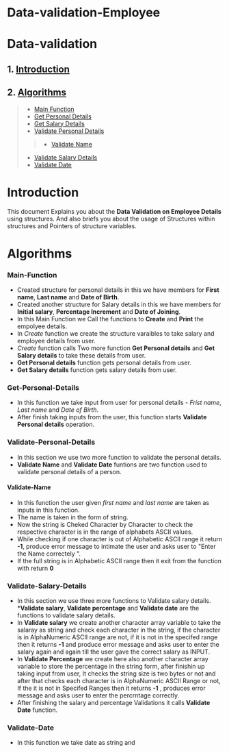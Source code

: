 # Data-validation-Employee
# Data-validation
## 1. [Introduction](#Introduction)
## 2. [Algorithms](#Algorithms)
>* [Main Function](#Main-Function)
>* [Get Personal Details](#Get-Personal-Details)
>* [Get Salary Details](#Get-Salary-Details)
>* [Validate Personal Details](#Validate-Personal-Details)
>>* [Validate Name](#Validate-Name)
>* [Validate Salary Details](#Validate-Salary-Details)
>* [Validate Date](#Validate-Date)


# __Introduction__
This document Explains you about the __Data Validation on Employee Details__ using structures. 
And also briefs you about the usage of Structures within structures and Pointers of structure variables. 

# Algorithms
### Main-Function
* Created structure for personal details in this we have members for __First name__, __Last name__ and __Date of Birth__.
* Created another structure for Salary details in this we have members for __Initial salary__, __Percentage Increment__ and __Date of Joining__.
* In this Main Function we Call the functions to __Create__ and __Print__ the empolyee details.
* In _Create_ function we create the structure varaibles to take salary and employee details from user.
* _Create_ function calls Two more function __Get Personal details__ and __Get Salary details__ to take these details from user.
* __Get Personal details__ function gets personal details from user. 
* __Get Salary details__ function  gets salary details from user.
### Get-Personal-Details
* In this function we take input from user for personal details - _Frist name_, _Last name_ and _Date of Birth_.
* After finish taking inputs from the user, this function starts __Validate Personal details__ operation.
### Validate-Personal-Details
* In this section we use two more function to validate the personal details.
* __Validate Name__ and __Validate Date__ funtions are two function used to validate personal details of a person.
#### Validate-Name
* In this function the user given _first name_ and _last name_ are taken as inputs in this function.
* The name is taken in the form of string.
* Now the string is Cheked Character by Character to check the respective character is in the range of alphabets ASCII values.
* While checking if one character is out of Alphabetic ASCII range it return __-1__, produce error message to intimate the user and asks user to "Enter the Name correctely ".
* If the full string is in Alphabetic ASCII range then it exit from the function with return __0__
### Validate-Salary-Details
* In this section we use three more functions to Validate salary details.
*__Validate salary__, __Validate percentage__ and __Validate date__ are the functions to validate salary details.
* In __Validate salary__ we create another character array variable to take the salaray as string and check each character in the string, if the character is in AlphaNumeric ASCII range are not, if it is not in the specifed range then it returns __-1__ and produce error message and asks user to enter the salary again and again till the user gave the correct salary as INPUT.
* In __Validate Percentage__ we create here also another character array variable to store the percentage in the string form, after finishin up taking input from user, It checks the string size is two bytes or not and after that checks each character is in AlphaNumeric ASCII Range or not, If the it is not in Specifed Ranges then it returns __-1__ , produces error message and asks user to enter the percrntage correctly.
* After finishing the salary and percentage Validations it calls __Validate Date__ function.
### Validate-Date
* In this function we take date as string and
